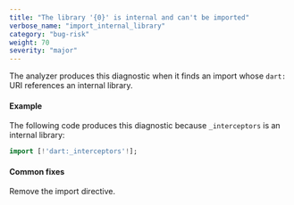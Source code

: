 ```yaml
---
title: "The library '{0}' is internal and can't be imported"
verbose_name: "import_internal_library"
category: "bug-risk"
weight: 70
severity: "major"
---
```

The analyzer produces this diagnostic when it finds an import whose `dart:`
URI references an internal library.

#### Example

The following code produces this diagnostic because `_interceptors` is an
internal library:

```dart
import [!'dart:_interceptors'!];
```

#### Common fixes

Remove the import directive.
